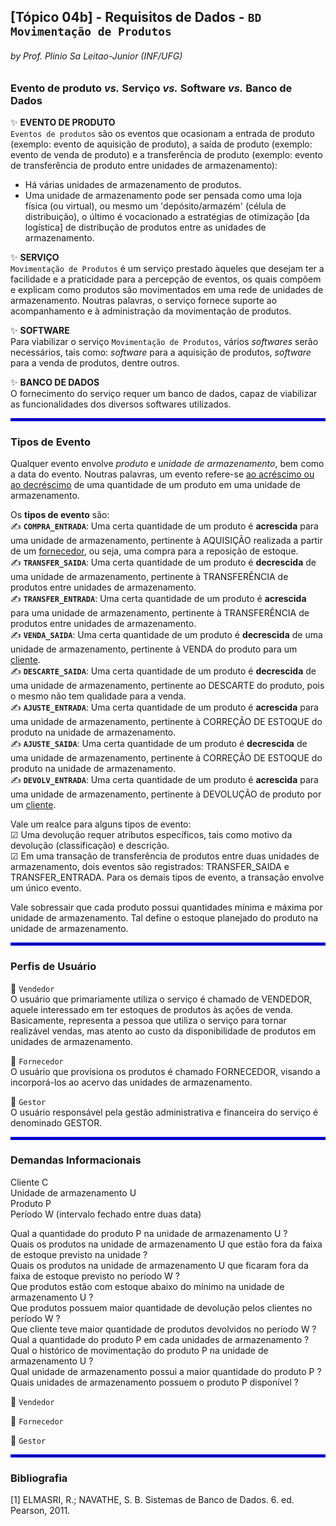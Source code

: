 ## [Tópico 04b] - Requisitos de Dados - `BD Movimentação de Produtos`
###### *by Prof. Plinio Sa Leitao-Junior (INF/UFG)*

### Evento de produto _vs._ Serviço _vs._ Software _vs._ Banco de Dados

:sparkles: **EVENTO DE PRODUTO**<br>
`Eventos de produtos` são os eventos que ocasionam a entrada de produto (exemplo: evento de aquisição de produto), a saída de produto (exemplo: evento de venda de produto) e a transferência de produto (exemplo: evento de transferência de produto entre unidades de armazenamento):
- Há várias unidades de armazenamento de produtos.
- Uma unidade de armazenamento pode ser pensada como uma loja física (ou virtual), ou mesmo um 'depósito/armazém' (célula de distribuição), o último é vocacionado a estratégias de otimização [da logística] de distribução de produtos entre as unidades de armazenamento. 

:sparkles: **SERVIÇO**<br>
`Movimentação de Produtos` é um serviço prestado àqueles que desejam ter a facilidade e a praticidade para a percepção de eventos, os quais compõem e explicam como produtos são movimentados em uma rede de unidades de armazenamento. Noutras palavras, o serviço fornece suporte ao acompanhamento e à administração da movimentação de produtos.

:sparkles: **SOFTWARE**<br>
Para viabilizar o serviço `Movimentação de Produtos`, vários _softwares_ serão necessários, tais como: _software_ para a aquisição de produtos, _software_ para a venda de produtos, dentre outros.

:sparkles: **BANCO DE DADOS**<br>
O fornecimento do serviço requer um banco de dados, capaz de viabilizar as funcionalidades dos diversos softwares utilizados.

<hr style="border:2px solid blue">

### Tipos de Evento

Qualquer evento envolve _produto_ e _unidade de armazenamento_, bem como a data do evento. Noutras palavras, um evento refere-se <ins>ao acréscimo ou ao decréscimo</ins> de uma quantidade de um produto em uma unidade de armazenamento.

Os **tipos de evento** são:<br>
&#x270D; **`COMPRA_ENTRADA`**: Uma certa quantidade de um produto é **acrescida** para uma unidade de armazenamento, pertinente à AQUISIÇÃO realizada a partir de um <ins>fornecedor</ins>, ou seja, uma compra para a reposição de estoque.<br>
&#x270D; **`TRANSFER_SAIDA`**: Uma certa quantidade de um produto é **decrescida** de uma unidade de armazenamento, pertinente à TRANSFERÊNCIA de produtos entre unidades de armazenamento.<br>
&#x270D; **`TRANSFER_ENTRADA`**: Uma certa quantidade de um produto é **acrescida** para uma unidade de armazenamento, pertinente à TRANSFERÊNCIA de produtos entre unidades de armazenamento.<br>
&#x270D; **`VENDA_SAIDA`**: Uma certa quantidade de um produto é **decrescida** de uma unidade de armazenamento, pertinente à VENDA do produto para um <ins>cliente</ins>.<br>
&#x270D; **`DESCARTE_SAIDA`**: Uma certa quantidade de um produto é **decrescida** de uma unidade de armazenamento, pertinente ao DESCARTE do produto, pois o mesmo não tem qualidade para a venda.<br>
&#x270D; **`AJUSTE_ENTRADA`**: Uma certa quantidade de um produto é **acrescida** para uma unidade de armazenamento, pertinente à CORREÇÃO DE ESTOQUE do produto na unidade de armazenamento.<br>
&#x270D; **`AJUSTE_SAIDA`**: Uma certa quantidade de um produto é **decrescida** de uma unidade de armazenamento, pertinente à CORREÇÃO DE ESTOQUE do produto na unidade de armazenamento.<br>
&#x270D; **`DEVOLV_ENTRADA`**: Uma certa quantidade de um produto é **acrescida** para uma unidade de armazenamento, pertinente à DEVOLUÇÃO de produto por um <ins>cliente</ins>.

Vale um realce para alguns tipos de evento:<br>
&#9745; Uma devolução requer atributos específicos, tais como motivo da devolução (classificação) e descrição.<br> 
&#9745; Em uma transação de transferência de produtos entre duas unidades de armazenamento, dois eventos são registrados: TRANSFER_SAIDA e TRANSFER_ENTRADA. Para os demais tipos de evento, a transação envolve um único evento.

Vale sobressair que cada produto possui quantidades mínima e máxima por unidade de armazenamento. Tal define o estoque planejado do produto na unidade de armazenamento.

<hr style="border:2px solid blue">

### Perfis de Usuário

:star2: `Vendedor`<br>
O usuário que primariamente utiliza o serviço é chamado de VENDEDOR, aquele interessado em ter estoques de produtos às ações de venda. Basicamente, representa a pessoa que utiliza o serviço para tornar realizável vendas, mas atento ao custo da disponibilidade de produtos em unidades de armazenamento.

:star2: `Fornecedor`<br>
O usuário que provisiona os produtos é chamado FORNECEDOR, visando a incorporá-los ao acervo das unidades de armazenamento.

:star2: `Gestor`<br>
O usuário responsável pela gestão administrativa e financeira do serviço é denominado GESTOR.

<hr style="border:2px solid blue">

### Demandas Informacionais

Cliente C<br>
Unidade de armazenamento U<br>
Produto P<br>
Período W (intervalo fechado entre duas data)<br>

Qual a quantidade do produto P na unidade de armazenamento U ?<br>
Quais os produtos na unidade de armazenamento U que estão fora da faixa de estoque previsto na unidade ?<br>
Quais os produtos na unidade de armazenamento U que ficaram fora da faixa de estoque previsto no período W ?<br>
Que produtos estão com estoque abaixo do mínimo na unidade de armazenamento U ?<br>
Que produtos possuem maior quantidade de devolução pelos clientes no período W ?<br>
Que cliente teve maior quantidade de produtos devolvidos no período W ?<br>
Qual a quantidade do produto P em cada unidades de armazenamento ?<br>
Qual o histórico de movimentação do produto P na unidade de armazenamento U ?<br>
Qual unidade de armazenamento possui a maior quantidade do produto P ?<br>
Quais unidades de armazenamento possuem o produto P disponível ?<br>



:star2: `Vendedor`<br>

:star2: `Fornecedor`<br>

:star2: `Gestor`<br>

<hr style="border:2px solid blue">

### Bibliografia

[1] ELMASRI, R.; NAVATHE, S. B. Sistemas de Banco de Dados. 6. ed. Pearson, 2011.
